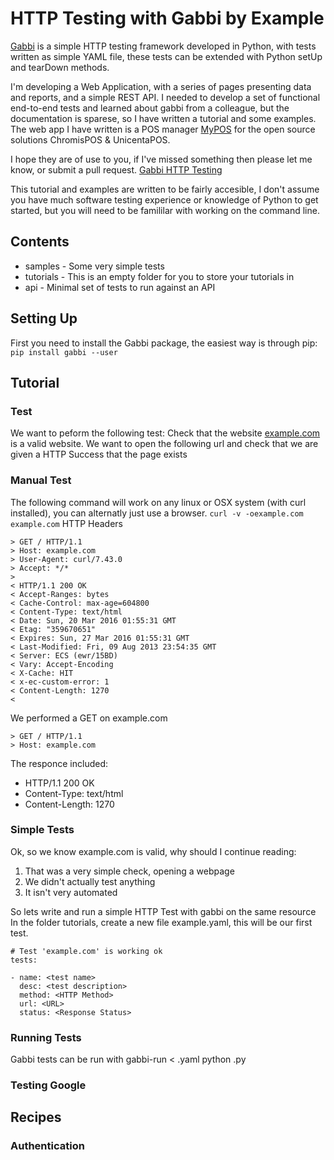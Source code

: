 # HTTP Testing with Gabbi by Example

[Gabbi](http://gabbi.readthedocs.org) is a simple HTTP testing framework developed in Python, with tests written as simple YAML file, these tests can be extended with Python setUp and tearDown methods.

I'm developing a Web Application, with a series of pages presenting data and reports, and a simple REST API.
I needed to develop a set of functional end-to-end tests and learned about gabbi from a colleague, but the documentation is sparese, so I have written a tutorial and some examples.
The web app I have written is a POS manager [MyPOS](http://martynbristow.co.uk/wordpress/portfolio/mypos/) for the open source solutions ChromisPOS & UnicentaPOS.

I hope they are of use to you, if I've missed something then please let me know, or submit a pull request.
[Gabbi HTTP Testing](http://martynbristow.co.uk/wordpress/blog/gabbi-http-testing/)

This tutorial and examples are written to be fairly accesible, I don't assume you have much software testing experience or knowledge of Python to get started, but you will need to be famililar with working on the command line.

## Contents
 * samples - Some very simple tests
 * tutorials - This is an empty folder for you to store your tutorials in
 * api - Minimal set of tests to run against an API

## Setting Up
First you need to install the Gabbi package, the easiest way is through pip:
`pip install gabbi --user`

## Tutorial
### Test
We want to peform the following test:
Check that the website [example.com](http://example.com) is a valid website.
We want to open the following url and check that we are given a HTTP Success that the page exists
### Manual Test
The following command will work on any linux or OSX system (with curl installed), you can alternatly just use a browser.
`curl -v -oexample.com example.com`
HTTP Headers
```
> GET / HTTP/1.1
> Host: example.com
> User-Agent: curl/7.43.0
> Accept: */*
> 
< HTTP/1.1 200 OK
< Accept-Ranges: bytes
< Cache-Control: max-age=604800
< Content-Type: text/html
< Date: Sun, 20 Mar 2016 01:55:31 GMT
< Etag: "359670651"
< Expires: Sun, 27 Mar 2016 01:55:31 GMT
< Last-Modified: Fri, 09 Aug 2013 23:54:35 GMT
< Server: ECS (ewr/15BD)
< Vary: Accept-Encoding
< X-Cache: HIT
< x-ec-custom-error: 1
< Content-Length: 1270
< 
```
We performed a GET on example.com
```
> GET / HTTP/1.1
> Host: example.com
```
The responce included:
 * HTTP/1.1 200 OK
 * Content-Type: text/html
 * Content-Length: 1270

### Simple Tests
Ok, so we know example.com is valid, why should I continue reading:
1. That was a very simple check, opening a webpage
2. We didn't actually test anything
3. It isn't very automated

So lets write and run a simple HTTP Test with gabbi on the same resource
In the folder tutorials, create a new file example.yaml, this will be our first test.
```
# Test 'example.com' is working ok
tests:

- name: <test name>
  desc: <test description>
  method: <HTTP Method>
  url: <URL>
  status: <Response Status>
```
### Running Tests
Gabbi tests can be run with
gabbi-run < <testfile>.yaml
python <testrunner>.py
### Testing Google

## Recipes
### Authentication

